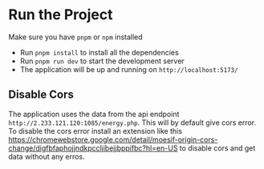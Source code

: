 # Run the Project

Make sure you have `pnpm` or `npm` installed

- Run `pnpm install` to install all the dependencies
- Run `pnpm run dev` to start the development server
- The application will be up and running on `http://localhost:5173/`

## Disable Cors

The application uses the data from the api endpoint `http://2.233.121.120:1085/energy.php`. This will by default give cors error. To disable the cors error install an extension like this https://chromewebstore.google.com/detail/moesif-origin-cors-change/digfbfaphojjndkpccljibejjbppifbc?hl=en-US to disable cors and get data without any erros.
